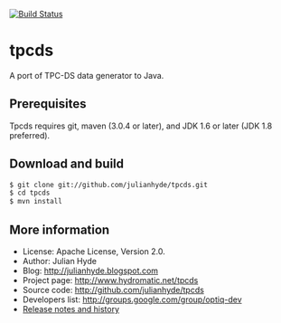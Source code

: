 [![Build Status](https://travis-ci.org/julianhyde/tpcds.png)](https://travis-ci.org/julianhyde/tpcds)

# tpcds

A port of TPC-DS data generator to Java.

## Prerequisites

Tpcds requires git, maven (3.0.4 or later), and JDK 1.6 or later (JDK 1.8 preferred).

## Download and build

```bash
$ git clone git://github.com/julianhyde/tpcds.git
$ cd tpcds
$ mvn install
```

## More information

* License: Apache License, Version 2.0.
* Author: Julian Hyde
* Blog: http://julianhyde.blogspot.com
* Project page: http://www.hydromatic.net/tpcds
* Source code: http://github.com/julianhyde/tpcds
* Developers list: http://groups.google.com/group/optiq-dev
* <a href="HISTORY.md">Release notes and history</a>
